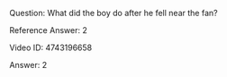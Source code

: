 Question: What did the boy do after he fell near the fan?

Reference Answer: 2

Video ID: 4743196658

Answer: 2

